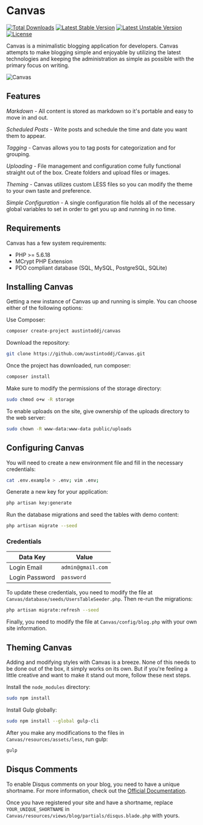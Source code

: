 # Canvas

[![Total Downloads](https://poser.pugx.org/austintoddj/canvas/downloads)](https://packagist.org/packages/austintoddj/canvas)
[![Latest Stable Version](https://poser.pugx.org/austintoddj/canvas/v/stable)](https://packagist.org/packages/austintoddj/canvas)  [![Latest Unstable Version](https://poser.pugx.org/austintoddj/canvas/v/unstable)](https://packagist.org/packages/austintoddj/canvas) [![License](https://poser.pugx.org/austintoddj/canvas/license)](https://packagist.org/packages/austintoddj/canvas)

Canvas is a minimalistic blogging application for developers. Canvas attempts to make blogging simple and enjoyable by utilizing the latest technologies and keeping the administration as simple as possible with the primary focus on writing.

![Canvas](https://raw.githubusercontent.com/austintoddj/Canvas/master/public/images/canvas-readme.png)

## Features

*Markdown* - All content is stored as markdown so it's portable and easy to move in and out.

*Scheduled Posts* - Write posts and schedule the time and date you want them to appear.

*Tagging* - Canvas allows you to tag posts for categorization and for grouping.

*Uploading* - File management and configuration come fully functional straight out of the box. Create folders and upload files or images.

*Theming* - Canvas utilizes custom LESS files so you can modify the theme to your own taste and preference.

*Simple Configuration* - A single configuration file holds all of the necessary global variables to set in order to get you up and running in no time.

## Requirements

Canvas has a few system requirements:

- PHP >= 5.6.18
- MCrypt PHP Extension
- PDO compliant database (SQL, MySQL, PostgreSQL, SQLite)

## Installing Canvas

Getting a new instance of Canvas up and running is simple. You can choose either of the following options:

Use Composer:

```sh
composer create-project austintoddj/canvas
```

Download the repository:

```sh
git clone https://github.com/austintoddj/Canvas.git
```

Once the project has downloaded, run composer:

```sh
composer install
```

Make sure to modify the permissions of the storage directory:

```sh
sudo chmod o+w -R storage
```

To enable uploads on the site, give ownership of the uploads directory to the web server:

```sh
sudo chown -R www-data:www-data public/uploads
```

## Configuring Canvas

You will need to create a new environment file and fill in the necessary credentials:

```sh
cat .env.example > .env; vim .env;
```

Generate a new key for your application:

```sh
php artisan key:generate
```

Run the database migrations and seed the tables with demo content:

```sh
php artisan migrate --seed
```

### Credentials

|Data Key|Value|
|---|---|
|Login Email|`admin@gmail.com`|
|Login Password|`password`|

To update these credentials, you need to modify the file at `Canvas/database/seeds/UsersTableSeeder.php`. Then re-run the migrations:

```sh
php artisan migrate:refresh --seed
```

Finally, you need to modify the file at `Canvas/config/blog.php` with your own site information.

## Theming Canvas

Adding and modifying styles with Canvas is a breeze. None of this needs to be done out of the box, it simply works on its own. But if you're feeling a little creative and want to make it stand out more, follow these next steps.

Install the `node_modules` directory:

```sh
sudo npm install
```

Install Gulp globally:

```sh
sudo npm install --global gulp-cli
```

After you make any modifications to the files in `Canvas/resources/assets/less`, run gulp:

```sh
gulp
```

## Disqus Comments

To enable Disqus comments on your blog, you need to have a unique shortname. For more information, check out the [Official Documentation](https://help.disqus.com/customer/portal/articles/466208-what-s-a-shortname-).

Once you have registered your site and have a shortname, replace `YOUR_UNIQUE_SHORTNAME` in `Canvas/resources/views/blog/partials/disqus.blade.php` with yours.

